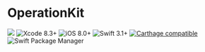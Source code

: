 # OperationKit

![](https://travis-ci.org/NanDotWang/OperationKit.svg?branch=master)
![Xcode 8.3+](https://img.shields.io/badge/Xcode-8.3%2B-blue.svg)
![iOS 8.0+](https://img.shields.io/badge/iOS-8.0%2B-blue.svg)
![Swift 3.1+](https://img.shields.io/badge/Swift-3.1%2B-orange.svg)
[![Carthage compatible](https://img.shields.io/badge/Carthage-Compatible-brightgreen.svg?style=flat)](https://github.com/Carthage/Carthage)
![Swift Package Manager](https://img.shields.io/badge/Swift-3.1%2B-orange.svg)
